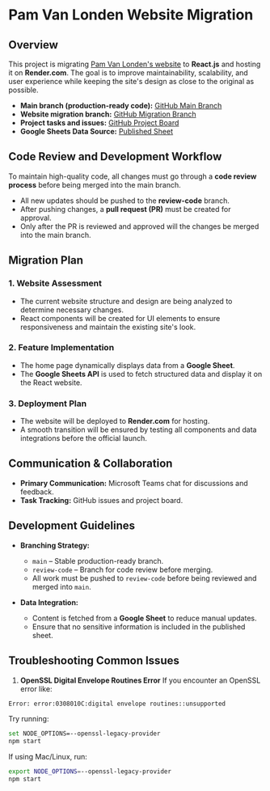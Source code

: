 # Pam Van Londen Website Migration

## Overview

This project is migrating [Pam Van Londen's website](https://pamvanlonden.com/) to **React.js** and hosting it on **Render.com**. The goal is to improve maintainability, scalability, and user experience while keeping the site's design as close to the original as possible.

- **Main branch (production-ready code):** [GitHub Main Branch](https://github.com/PamVanLonden/pvlcom/tree/main)
- **Website migration branch:** [GitHub Migration Branch](https://github.com/PamVanLonden/pvlcom/tree/2024-php-site)
- **Project tasks and issues:** [GitHub Project Board](https://github.com/users/PamVanLonden/projects/1/views/1)
- **Google Sheets Data Source:** [Published Sheet](https://docs.google.com/spreadsheets/d/e/2PACX-1vTyMseqbTrrpUYEXzyDZ0pyh2O4rKBNAClSCt5sEGcjsw-ZxMf-Zx77z2Nf-XIoyib4mz-0Z1-XBEun/pubhtml?gid=1&single=true)

## Code Review and Development Workflow

To maintain high-quality code, all changes must go through a **code review process** before being merged into the main branch.

- All new updates should be pushed to the **review-code** branch.
- After pushing changes, a **pull request (PR)** must be created for approval.
- Only after the PR is reviewed and approved will the changes be merged into the main branch.

## Migration Plan

### 1. Website Assessment
- The current website structure and design are being analyzed to determine necessary changes.
- React components will be created for UI elements to ensure responsiveness and maintain the existing site's look.

### 2. Feature Implementation
- The home page dynamically displays data from a **Google Sheet**.
- The **Google Sheets API** is used to fetch structured data and display it on the React website.

### 3. Deployment Plan
- The website will be deployed to **Render.com** for hosting.
- A smooth transition will be ensured by testing all components and data integrations before the official launch.

## Communication & Collaboration

- **Primary Communication:** Microsoft Teams chat for discussions and feedback.
- **Task Tracking:** GitHub issues and project board.

## Development Guidelines

- **Branching Strategy:**  
  - `main` – Stable production-ready branch.  
  - `review-code` – Branch for code review before merging.  
  - All work must be pushed to `review-code` before being reviewed and merged into `main`.

- **Data Integration:**  
  - Content is fetched from a **Google Sheet** to reduce manual updates.  
  - Ensure that no sensitive information is included in the published sheet.
 
## Troubleshooting Common Issues
1. **OpenSSL Digital Envelope Routines Error**
If you encounter an OpenSSL error like:
```sh
Error: error:0308010C:digital envelope routines::unsupported
```
Try running:
```sh
set NODE_OPTIONS=--openssl-legacy-provider
npm start
```
If using Mac/Linux, run:
```sh
export NODE_OPTIONS=--openssl-legacy-provider
npm start
```

